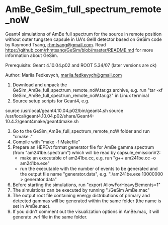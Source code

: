 # AmBe_GeSim_full_spectrum_remote_noW
Geant4 simulations of AmBe full spectrum for the source in remote position without outer tungsten capsule in UA's GeIII detector based on GeSim code by Raymond Tsang, rhmtsang@gmail.com. Read https://github.com/rhmtsang/GeSim/blob/master/README.md for more information about GeSim.  

Prerequisite: Geant 4.10.04.p02 and ROOT 5.34/07 (later versions are ok)

Author: Mariia Fedkevych, mariia.fedkevych@gmail.com

1. Download and unpack the GeSim_AmBe_full_spectrum_remote_noW.tar.gz archive, e.g. run "tar -xf GeSim_AmBe_full_spectrum_remote_noW.tar.gz" in Linux terminal
2. Source setup scripts for Geant4, e.g.

source /usr/local/geant4.10.04.p02/bin/geant4.sh
source /usr/local/geant4.10.04.p02/share/Geant4-10.4.2/geant4make/geant4make.sh

3. Go to the GeSim_AmBe_full_spectrum_remote_noW folder and run "cmake ."
4. Compile with "make -f Makefile"
5. Prepare an HEPEvt format generator file for AmBe gamma spectrum (from "am241be.spectrum") which will be read by capsule_emissionV2: 
    - make an executable of am241be.cc, e.g. run "g++ am241be.cc -o am241be.exe" 
    - run the executable with the number of events to be generated and the output file name "generator.data", e.g. "./am241be.exe 10000000 > generator.data"
6. Before starting the simulations, run "export AllowForHeavyElements=1"
7. The simulations can be executed by running "./GeSim AmBe.mac"
8. The output root file containing energy distributions of primary and detected gammas will be generated within the same folder (the name is set in AmBe.mac). 
9. If you didn't comment out the visualization options in AmBe.mac, it will generate .wrl file in the same folder. 
